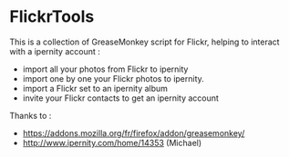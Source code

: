 FlickrTools
===========

This is a collection of GreaseMonkey script for Flickr, helping to interact with a ipernity account :
- import all your photos from Flickr to ipernity
- import one by one your Flickr photos to ipernity.
- import a Flickr set to an ipernity album
- invite your Flickr contacts to get an ipernity account


Thanks to :
- https://addons.mozilla.org/fr/firefox/addon/greasemonkey/
- http://www.ipernity.com/home/14353 (Michael)
